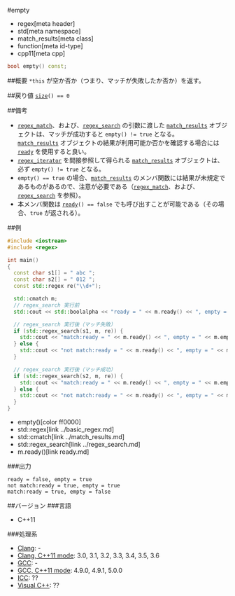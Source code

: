#empty
* regex[meta header]
* std[meta namespace]
* match_results[meta class]
* function[meta id-type]
* cpp11[meta cpp]

```cpp
bool empty() const;
```

##概要
`*this` が空か否か（つまり、マッチが失敗したか否か）を返す。


##戻り値
[`size`](size.md)`() == 0`


##備考
- [`regex_match`](../regex_match.md)、および、[`regex_search`](../regex_search.md) の引数に渡した [`match_results`](../match_results.md) オブジェクトは、マッチが成功すると `empty() != true` となる。  
    [`match_results`](../match_results.md) オブジェクトの結果が利用可能か否かを確認する場合には [`ready`](ready.md) を使用すると良い。
- [`regex_iterator`](../regex_iterator.md) を間接参照して得られる [`match_results`](../match_results.md) オブジェクトは、必ず `empty() != true` となる。
- `empty() == true` の場合、[`match_results`](../match_results.md) のメンバ関数には結果が未規定であるものがあるので、注意が必要である（[`regex_match`](../regex_match.md)、および、[`regex_search`](../regex_search.md) を参照）。
- 本メンバ関数は [`ready`](ready.md)`() == false` でも呼び出すことが可能である（その場合、`true` が返される）。


##例
```cpp
#include <iostream>
#include <regex>

int main()
{
  const char s1[] = " abc ";
  const char s2[] = " 012 ";
  const std::regex re("\\d+");

  std::cmatch m;
  // regex_search 実行前
  std::cout << std::boolalpha << "ready = " << m.ready() << ", empty = " << m.empty() << std::endl;

  // regex_search 実行後（マッチ失敗）
  if (std::regex_search(s1, m, re)) {
    std::cout << "match:ready = " << m.ready() << ", empty = " << m.empty() << std::endl;
  } else {
    std::cout << "not match:ready = " << m.ready() << ", empty = " << m.empty() << std::endl;
  }

  // regex_search 実行後（マッチ成功）
  if (std::regex_search(s2, m, re)) {
    std::cout << "match:ready = " << m.ready() << ", empty = " << m.empty() << std::endl;
  } else {
    std::cout << "not match:ready = " << m.ready() << ", empty = " << m.empty() << std::endl;
  }
}
```
* empty()[color ff0000]
* std::regex[link ../basic_regex.md]
* std::cmatch[link ../match_results.md]
* std::regex_search[link ../regex_search.md]
* m.ready()[link ready.md]

###出力
```
ready = false, empty = true
not match:ready = true, empty = true
match:ready = true, empty = false
```


##バージョン
###言語
- C++11

###処理系
- [Clang](/implementation.md#clang): -
- [Clang, C++11 mode](/implementation.md#clang): 3.0, 3.1, 3.2, 3.3, 3.4, 3.5, 3.6
- [GCC](/implementation.md#gcc): -
- [GCC, C++11 mode](/implementation.md#gcc): 4.9.0, 4.9.1, 5.0.0
- [ICC](/implementation.md#icc): ??
- [Visual C++](/implementation.md#visual_cpp): ??
